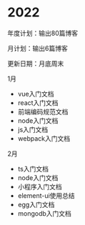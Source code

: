 # 2022

年度计划：输出80篇博客

月计划：输出6篇博客

更新日期：月底周末

1月

- vue入门文档
- react入门文档
- 前端编码规范文档
- node入门文档
- js入门文档
- webpack入门文档

2月

- ts入门文档
- node入门文档
- 小程序入门文档
- element-ui使用总结
- egg入门文档
- mongodb入门文档


